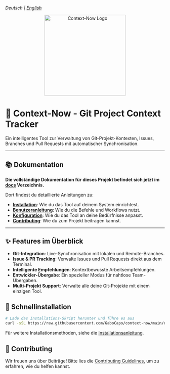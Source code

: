 *Deutsch | [English](../../README.md)*

<p align="center">
  <img width="256" height="256" alt="Context-Now Logo" src="https://github.com/user-attachments/assets/ed19b593-2d4f-4372-9ba0-2edb17ce0f52" />
</p>

# 🎯 Context-Now - Git Project Context Tracker

Ein intelligentes Tool zur Verwaltung von Git-Projekt-Kontexten, Issues, Branches und Pull Requests mit automatischer Synchronisation.

---

## 📚 Dokumentation

**Die vollständige Dokumentation für dieses Projekt befindet sich jetzt im [docs](./docs/de/index.md) Verzeichnis.**

Dort findest du detaillierte Anleitungen zu:
- **[Installation](./docs/de/installation.md)**: Wie du das Tool auf deinem System einrichtest.
- **[Benutzeranleitung](./docs/de/usage.md)**: Wie du die Befehle und Workflows nutzt.
- **[Konfiguration](./docs/de/configuration.md)**: Wie du das Tool an deine Bedürfnisse anpasst.
- **[Contributing](./docs/de/contributing.md)**: Wie du zum Projekt beitragen kannst.

---

## ✨ Features im Überblick

- **Git-Integration**: Live-Synchronisation mit lokalen und Remote-Branches.
- **Issue & PR Tracking**: Verwalte Issues und Pull Requests direkt aus dem Terminal.
- **Intelligente Empfehlungen**: Kontextbewusste Arbeitsempfehlungen.
- **Entwickler-Übergabe**: Ein spezieller Modus für nahtlose Team-Übergaben.
- **Multi-Projekt Support**: Verwalte alle deine Git-Projekte mit einem einzigen Tool.

## 🚀 Schnellinstallation

```bash
# Lade das Installations-Skript herunter und führe es aus
curl -sSL https://raw.githubusercontent.com/GaboCapo/context-now/main/quick-setup.sh | bash
```
Für weitere Installationsmethoden, siehe die [Installationsanleitung](./docs/de/installation.md).

## 🤝 Contributing

Wir freuen uns über Beiträge! Bitte lies die [Contributing Guidelines](./docs/de/contributing.md), um zu erfahren, wie du helfen kannst.
